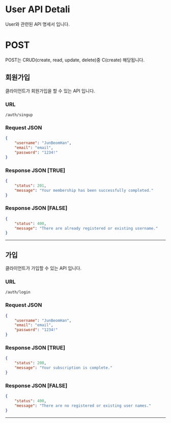 #  User API Detali
User와 관련된 API 명세서 입니다.

# POST
POST는 CRUD(create, read, update, delete)중 C(create) 해당됩니다.

## 회원가입
클라이언트가 회원가입을 할 수 있는 API 입니다.

### URL
```URL
/auth/singup
```

### Request JSON
```json
{
    "username": "JunBeomHan",
    "email": "email",
    "password": "1234!"
}
```

### Response JSON [TRUE]
```json
{
    "status": 201,
    "message": "Your membership has been successfully completed."
}
```

### Response JSON [FALSE]
```json
{
    "status": 400,
    "message": "There are already registered or existing username."
}
```

---

## 가입
클라이언트가 가입할 수 있는 API 입니다.

### URL
```url
/auth/login
```

### Request JSON
```json
{
    "username": "JunBeomHan",
    "email": "email",
    "password": "1234!"
}
```

### Response JSON [TRUE]
```json
{
    "status": 200,
    "message": "Your subscription is complete."
}
```

### Response JSON [FALSE]
```json
{
    "status": 400,
    "message": "There are no registered or existing user names."
}
```

---


